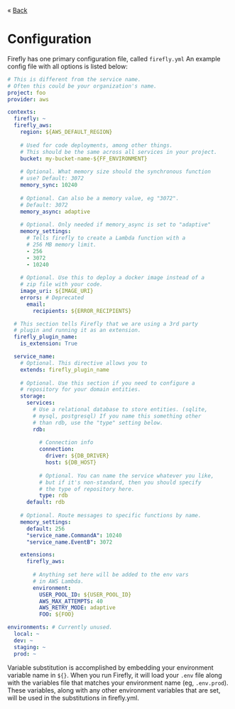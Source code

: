 &laquo; [Back](../index.md)

# Configuration

Firefly has one primary configuration file, called `firefly.yml` An example config file with all options
is listed below:

```yaml
# This is different from the service name. 
# Often this could be your organization's name.
project: foo
provider: aws

contexts:
  firefly: ~
  firefly_aws:
    region: ${AWS_DEFAULT_REGION}
    
    # Used for code deployments, among other things. 
    # This should be the same across all services in your project.
    bucket: my-bucket-name-${FF_ENVIRONMENT}
    
    # Optional. What memory size should the synchronous function 
    # use? Default: 3072
    memory_sync: 10240 
    
    # Optional. Can also be a memory value, eg "3072". 
    # Default: 3072
    memory_async: adaptive 
    
    # Optional. Only needed if memory_async is set to "adaptive"
    memory_settings:
      # Tells firefly to create a Lambda function with a 
      # 256 MB memory limit.
      - 256
      - 3072
      - 10240
        
    # Optional. Use this to deploy a docker image instead of a 
    # zip file with your code.
    image_uri: ${IMAGE_URI}
    errors: # Deprecated
      email:
        recipients: ${ERROR_RECIPIENTS}

  # This section tells Firefly that we are using a 3rd party 
  # plugin and running it as an extension.
  firefly_plugin_name: 
    is_extension: True

  service_name:
    # Optional. This directive allows you to
    extends: firefly_plugin_name
    
    # Optional. Use this section if you need to configure a 
    # repository for your domain entities.
    storage:
      services:
        # Use a relational database to store entities. (sqlite, 
        # mysql, postgresql) If you name this something other 
        # than rdb, use the "type" setting below.
        rdb:
          
          # Connection info
          connection:
            driver: ${DB_DRIVER}
            host: ${DB_HOST}
            
          # Optional. You can name the service whatever you like, 
          # but if it's non-standard, then you should specify 
          # the type of repository here.
          type: rdb
      default: rdb
      
    # Optional. Route messages to specific functions by name.
    memory_settings:
      default: 256
      "service_name.CommandA": 10240
      "service_name.EventB": 3072

    extensions:
      firefly_aws:
        
        # Anything set here will be added to the env vars 
        # in AWS Lambda.
        environment:
          USER_POOL_ID: ${USER_POOL_ID}
          AWS_MAX_ATTEMPTS: 40
          AWS_RETRY_MODE: adaptive
          FOO: ${FOO}

environments: # Currently unused.
  local: ~
  dev: ~
  staging: ~
  prod: ~

```

Variable substitution is accomplished by embedding your environment variable name in `${}`. When you
run Firefly, it will load your `.env` file along with the variables file that matches your environment
name (eg, `.env.prod`). These variables, along with any other environment variables that are set,
will be used in the substitutions in firefly.yml.
